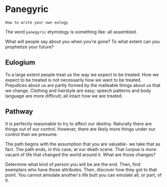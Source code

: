# Panegyric
`How to write your own eulogy`

The word `panegyric` etymology is something like: all assembled.

What will people say about you when you're gone?
To what extent can you prophetize your future?


## Eulogium

To a large extent people treat us the way we expect to be treated.
How we expect to be treated is not necessarily how we want to be treated.
Prejudices about us are partly formed by the malleable things about us that we change.
Clothing and hairstyle are easy;  speech patterns and body language are more difficult;  all intact how we are treated.


## Pathway

It is perfectly reasonable to try to affect our destiny.
Naturally there are things out of our control.
However, there are likely more things under our control than we presume.

The path begins with the assumption that you are valuable- we take that as fact.
The path ends, in this case, at our death scene.
That corpse is more vacant of life that changed the world around it.
What are those changes?

Determine what kind of person you will be are the end.
Then, find exemplars who have those attributes.
Then, discover how they got to that point.
You cannot aimulate another's life butt you can emulate all, or part, of it.